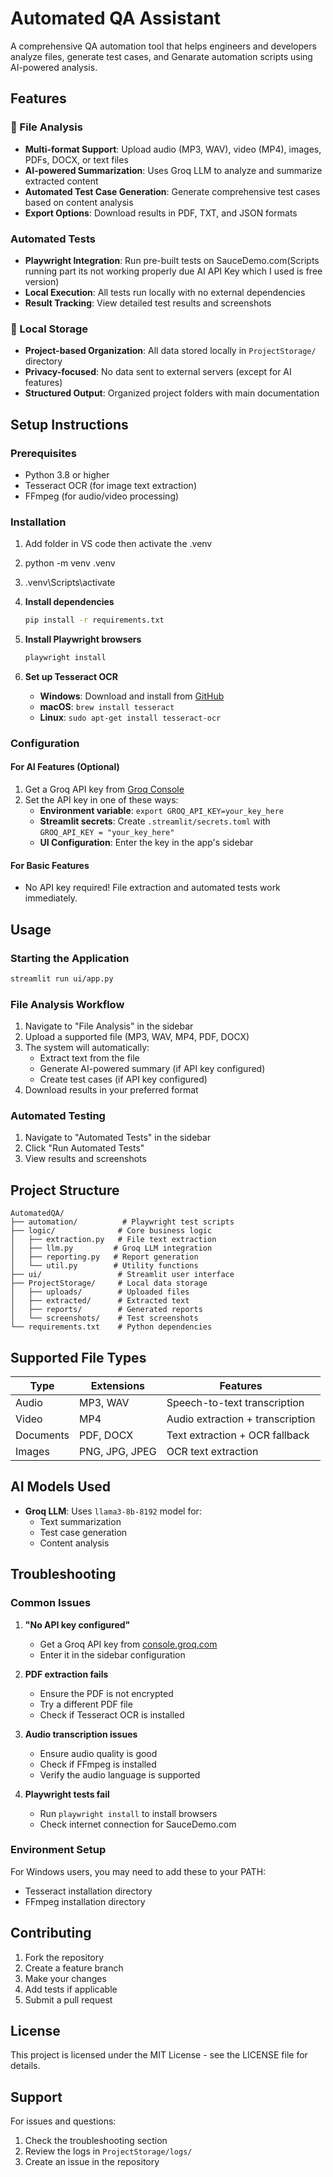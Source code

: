 # Automated QA Assistant

A comprehensive QA automation tool that helps engineers and developers analyze files, generate test cases, and Genarate automation scripts using AI-powered analysis.

## Features

### 📁 File Analysis
- **Multi-format Support**: Upload audio (MP3, WAV), video (MP4), images, PDFs, DOCX, or text files
- **AI-powered Summarization**: Uses Groq LLM to analyze and summarize extracted content
- **Automated Test Case Generation**: Generate comprehensive test cases based on content analysis
- **Export Options**: Download results in PDF, TXT, and JSON formats

### Automated Tests
- **Playwright Integration**: Run pre-built tests on SauceDemo.com(Scripts running part its not working properly due AI API Key which I used is free version)
- **Local Execution**: All tests run locally with no external dependencies
- **Result Tracking**: View detailed test results and screenshots

### 💾 Local Storage
- **Project-based Organization**: All data stored locally in `ProjectStorage/` directory
- **Privacy-focused**: No data sent to external servers (except for AI features)
- **Structured Output**: Organized project folders with main documentation

## Setup Instructions

### Prerequisites
- Python 3.8 or higher
- Tesseract OCR (for image text extraction)
- FFmpeg (for audio/video processing)

### Installation
1. Add folder in VS code then activate the .venv 
  1.  python -m venv .venv                                                                                                                                               
  2.  .venv\Scripts\activate                                                                                                                                                  

2. **Install dependencies**
   ```bash
   pip install -r requirements.txt
   ```

3. **Install Playwright browsers**
   ```bash
   playwright install
   ```

4. **Set up Tesseract OCR**
   - **Windows**: Download and install from [GitHub](https://github.com/UB-Mannheim/tesseract/wiki)
   - **macOS**: `brew install tesseract`
   - **Linux**: `sudo apt-get install tesseract-ocr`

### Configuration

#### For AI Features (Optional)
1. Get a Groq API key from [Groq Console](https://console.groq.com/)
2. Set the API key in one of these ways:
   - **Environment variable**: `export GROQ_API_KEY=your_key_here`
   - **Streamlit secrets**: Create `.streamlit/secrets.toml` with `GROQ_API_KEY = "your_key_here"`
   - **UI Configuration**: Enter the key in the app's sidebar

#### For Basic Features
- No API key required! File extraction and automated tests work immediately.

## Usage

### Starting the Application
```bash
streamlit run ui/app.py
```

### File Analysis Workflow
1. Navigate to "File Analysis" in the sidebar
2. Upload a supported file (MP3, WAV, MP4, PDF, DOCX)
3. The system will automatically:
   - Extract text from the file
   - Generate AI-powered summary (if API key configured)
   - Create test cases (if API key configured)
4. Download results in your preferred format

### Automated Testing
1. Navigate to "Automated Tests" in the sidebar
2. Click "Run Automated Tests"
3. View results and screenshots

## Project Structure

```
AutomatedQA/
├── automation/          # Playwright test scripts
├── logic/              # Core business logic
│   ├── extraction.py   # File text extraction
│   ├── llm.py         # Groq LLM integration
│   ├── reporting.py   # Report generation
│   └── util.py        # Utility functions
├── ui/                 # Streamlit user interface
├── ProjectStorage/     # Local data storage
│   ├── uploads/        # Uploaded files
│   ├── extracted/      # Extracted text
│   ├── reports/        # Generated reports
│   └── screenshots/    # Test screenshots
└── requirements.txt    # Python dependencies
```

## Supported File Types

| Type | Extensions | Features |
|------|------------|----------|
| Audio | MP3, WAV | Speech-to-text transcription |
| Video | MP4 | Audio extraction + transcription |
| Documents | PDF, DOCX | Text extraction + OCR fallback |
| Images | PNG, JPG, JPEG | OCR text extraction |

## AI Models Used

- **Groq LLM**: Uses `llama3-8b-8192` model for:
  - Text summarization
  - Test case generation
  - Content analysis

## Troubleshooting

### Common Issues

1. **"No API key configured"**
   - Get a Groq API key from [console.groq.com](https://console.groq.com/)
   - Enter it in the sidebar configuration

2. **PDF extraction fails**
   - Ensure the PDF is not encrypted
   - Try a different PDF file
   - Check if Tesseract OCR is installed

3. **Audio transcription issues**
   - Ensure audio quality is good
   - Check if FFmpeg is installed
   - Verify the audio language is supported

4. **Playwright tests fail**
   - Run `playwright install` to install browsers
   - Check internet connection for SauceDemo.com

### Environment Setup

For Windows users, you may need to add these to your PATH:
- Tesseract installation directory
- FFmpeg installation directory

## Contributing

1. Fork the repository
2. Create a feature branch
3. Make your changes
4. Add tests if applicable
5. Submit a pull request

## License

This project is licensed under the MIT License - see the LICENSE file for details.

## Support

For issues and questions:
1. Check the troubleshooting section
2. Review the logs in `ProjectStorage/logs/`
3. Create an issue in the repository 
